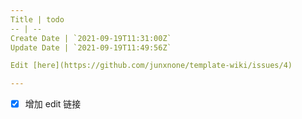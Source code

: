 ```yaml
---
Title | todo
-- | --
Create Date | `2021-09-19T11:31:00Z`
Update Date | `2021-09-19T11:49:56Z`

Edit [here](https://github.com/junxnone/template-wiki/issues/4)

---
```

- [x] 增加 edit 链接
